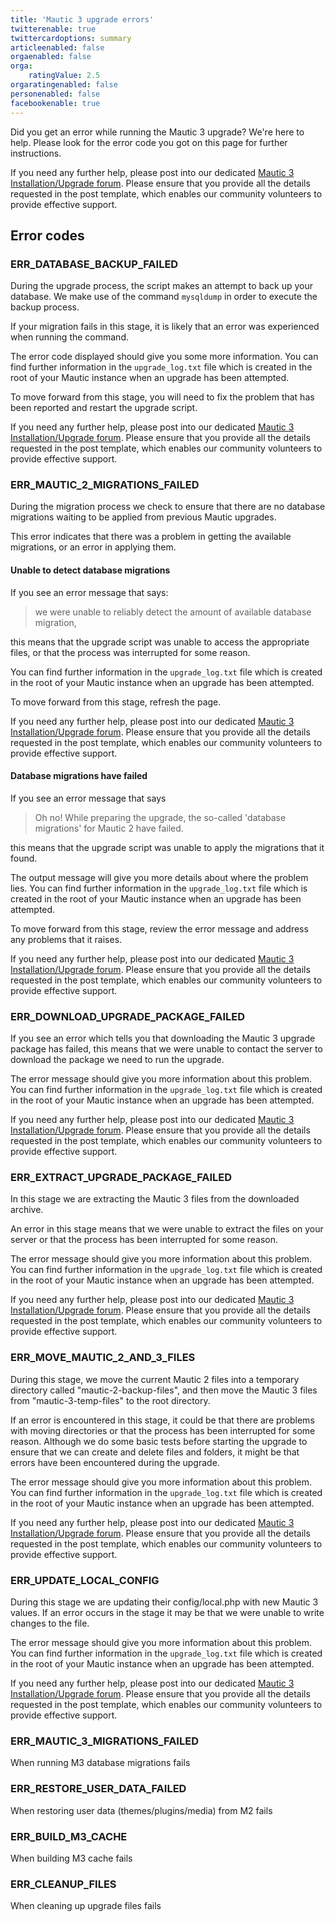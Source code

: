 ```yaml
---
title: 'Mautic 3 upgrade errors'
twitterenable: true
twittercardoptions: summary
articleenabled: false
orgaenabled: false
orga:
    ratingValue: 2.5
orgaratingenabled: false
personenabled: false
facebookenable: true
---
```


Did you get an error while running the Mautic 3 upgrade? We're here to help. Please look for the error code you got on this page for further instructions.

If you need any further help, please post into our dedicated [Mautic 3 Installation/Upgrade forum][m3-forum]. Please ensure that you provide all the details requested in the post template, which enables our community volunteers to provide effective support.

## Error codes

### ERR_DATABASE_BACKUP_FAILED
During the upgrade process, the script makes an attempt to back up your database. We make use of the command `mysqldump` in order to execute the backup process. 

If your migration fails in this stage, it is likely that an error was experienced when running the command. 

The error code displayed should give you some more information.  You can find further information in the `upgrade_log.txt` file which is created in the root of your Mautic instance when an upgrade has been attempted.

To move forward from this stage, you will need to fix the problem that has been reported and restart the upgrade script. 

If you need any further help, please post into our dedicated [Mautic 3 Installation/Upgrade forum][m3-forum]. Please ensure that you provide all the details requested in the post template, which enables our community volunteers to provide effective support.

### ERR_MAUTIC_2_MIGRATIONS_FAILED
During the migration process we check to ensure that there are no database migrations waiting to be applied from previous Mautic upgrades.

This error indicates that there was a problem in getting the available migrations, or an error in applying them. 

#### Unable to detect database migrations

If you see an error message that says:

> we were unable to reliably detect the amount of available database migration, 

this means that the upgrade script was unable to access the appropriate files, or that the process was interrupted for some reason.

You can find further information in the `upgrade_log.txt` file which is created in the root of your Mautic instance when an upgrade has been attempted.

To move forward from this stage, refresh the page.

If you need any further help, please post into our dedicated [Mautic 3 Installation/Upgrade forum][m3-forum]. Please ensure that you provide all the details requested in the post template, which enables our community volunteers to provide effective support.

#### Database migrations have failed

If you see an error message that says 

> Oh no! While preparing the upgrade, the so-called 'database migrations' for Mautic 2 have failed.

this means that the upgrade script was unable to apply the migrations that it found.  

The output message will give you more details about where the problem lies. You can find further information in the `upgrade_log.txt` file which is created in the root of your Mautic instance when an upgrade has been attempted.

To move forward from this stage, review the error message and address any problems that it raises.

If you need any further help, please post into our dedicated [Mautic 3 Installation/Upgrade forum][m3-forum]. Please ensure that you provide all the details requested in the post template, which enables our community volunteers to provide effective support.

### ERR_DOWNLOAD_UPGRADE_PACKAGE_FAILED
If you see an error which tells you that downloading the Mautic 3 upgrade package has failed, this means that we were unable to contact the server to download the package we need to run the upgrade.

The error message should give you more information about this problem. You can find further information in the `upgrade_log.txt` file which is created in the root of your Mautic instance when an upgrade has been attempted.

If you need any further help, please post into our dedicated [Mautic 3 Installation/Upgrade forum][m3-forum]. Please ensure that you provide all the details requested in the post template, which enables our community volunteers to provide effective support.

### ERR_EXTRACT_UPGRADE_PACKAGE_FAILED
In this stage we are extracting the Mautic 3 files from the downloaded archive.

An error in this stage means that we were unable to extract the files on your server or that the process has been interrupted for some reason. 

The error message should give you more information about this problem. You can find further information in the `upgrade_log.txt` file which is created in the root of your Mautic instance when an upgrade has been attempted.

If you need any further help, please post into our dedicated [Mautic 3 Installation/Upgrade forum][m3-forum]. Please ensure that you provide all the details requested in the post template, which enables our community volunteers to provide effective support.

### ERR_MOVE_MAUTIC_2_AND_3_FILES
During this stage, we move the current Mautic 2 files into a temporary directory called "mautic-2-backup-files", and then move the Mautic 3 files from "mautic-3-temp-files" to the root directory.

If an error is encountered in this stage, it could be that there are problems with moving directories or that the process has been interrupted for some reason.  Although we do some basic tests before starting the upgrade to ensure that we can create and delete files and folders, it might be that errors have been encountered during the upgrade.

The error message should give you more information about this problem. You can find further information in the `upgrade_log.txt` file which is created in the root of your Mautic instance when an upgrade has been attempted.

If you need any further help, please post into our dedicated [Mautic 3 Installation/Upgrade forum][m3-forum]. Please ensure that you provide all the details requested in the post template, which enables our community volunteers to provide effective support.

### ERR_UPDATE_LOCAL_CONFIG
During this stage we are updating their config/local.php with new Mautic 3 values.  If an error occurs in the stage it may be that we were unable to write changes to the file. 

The error message should give you more information about this problem. You can find further information in the `upgrade_log.txt` file which is created in the root of your Mautic instance when an upgrade has been attempted.

If you need any further help, please post into our dedicated [Mautic 3 Installation/Upgrade forum][m3-forum]. Please ensure that you provide all the details requested in the post template, which enables our community volunteers to provide effective support.

### ERR_MAUTIC_3_MIGRATIONS_FAILED
When running M3 database migrations fails

### ERR_RESTORE_USER_DATA_FAILED
When restoring user data (themes/plugins/media) from M2 fails

### ERR_BUILD_M3_CACHE
When building M3 cache fails

### ERR_CLEANUP_FILES
When cleaning up upgrade files fails

[m3-forum]: <https://forum.mautic.org/c/support/mautic-3-install-upgrade-support/98>
